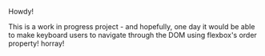 Howdy!

This is a work in progress project - and hopefully, one day it would be able to make keyboard users to navigate through the DOM using flexbox's order property! horray!
